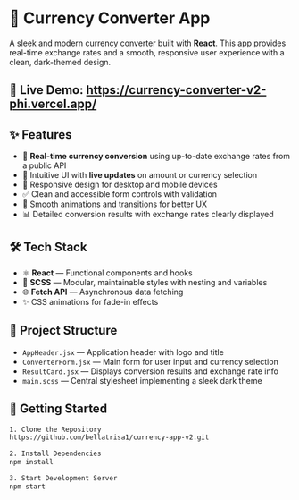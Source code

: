 # 💱 Currency Converter App

A sleek and modern currency converter built with **React**. This app provides real-time exchange rates and a smooth, responsive user experience with a clean, dark-themed design.

## 🔗 Live Demo: https://currency-converter-v2-phi.vercel.app/

## ✨ Features

- 🔄 **Real-time currency conversion** using up-to-date exchange rates from a public API  
- 🎯 Intuitive UI with **live updates** on amount or currency selection  
- 📱 Responsive design for desktop and mobile devices  
- ✅ Clean and accessible form controls with validation  
- 🎨 Smooth animations and transitions for better UX  
- 📊 Detailed conversion results with exchange rates clearly displayed

## 🛠 Tech Stack

- ⚛️ **React** — Functional components and hooks  
- 🎨 **SCSS** — Modular, maintainable styles with nesting and variables  
- 🌐 **Fetch API** — Asynchronous data fetching  
- ✨ CSS animations for fade-in effects

## 📁 Project Structure

- `AppHeader.jsx` — Application header with logo and title  
- `ConverterForm.jsx` — Main form for user input and currency selection  
- `ResultCard.jsx` — Displays conversion results and exchange rate info  
- `main.scss` — Central stylesheet implementing a sleek dark theme

## 🚀 Getting Started

```bash
1. Clone the Repository
https://github.com/bellatrisa1/currency-app-v2.git

2. Install Dependencies
npm install

3. Start Development Server
npm start

